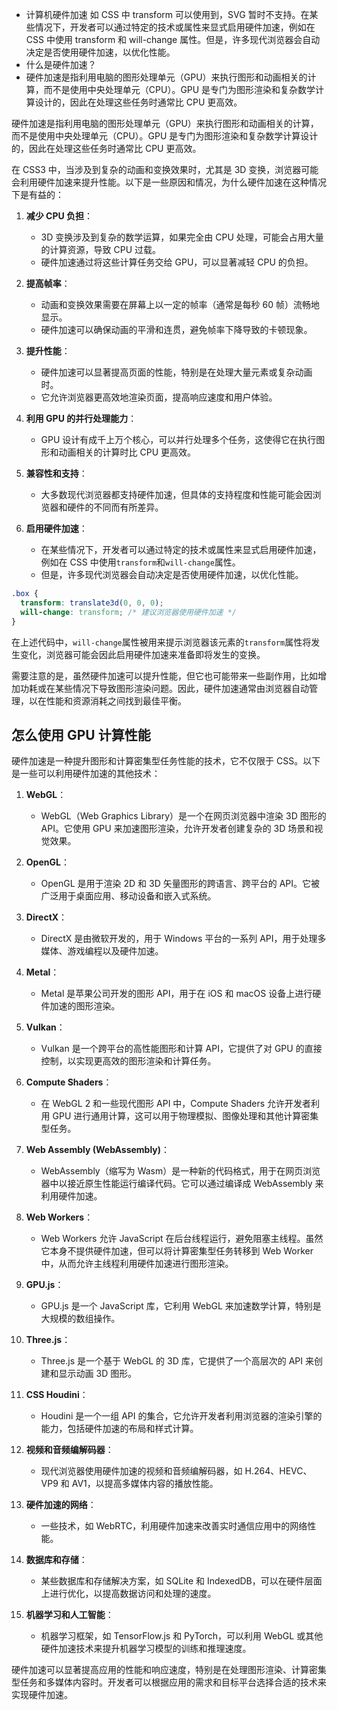 - 计算机硬件加速 如 CSS 中 transform 可以使用到，SVG 暂时不支持。在某些情况下，开发者可以通过特定的技术或属性来显式启用硬件加速，例如在 CSS 中使用 transform 和 will-change 属性。但是，许多现代浏览器会自动决定是否使用硬件加速，以优化性能。
- 什么是硬件加速？
- 硬件加速是指利用电脑的图形处理单元（GPU）来执行图形和动画相关的计算，而不是使用中央处理单元（CPU）。GPU 是专门为图形渲染和复杂数学计算设计的，因此在处理这些任务时通常比 CPU 更高效。

硬件加速是指利用电脑的图形处理单元（GPU）来执行图形和动画相关的计算，而不是使用中央处理单元（CPU）。GPU 是专门为图形渲染和复杂数学计算设计的，因此在处理这些任务时通常比 CPU 更高效。

在 CSS3 中，当涉及到复杂的动画和变换效果时，尤其是 3D 变换，浏览器可能会利用硬件加速来提升性能。以下是一些原因和情况，为什么硬件加速在这种情况下是有益的：

1. **减少 CPU 负担**：

   - 3D 变换涉及到复杂的数学运算，如果完全由 CPU 处理，可能会占用大量的计算资源，导致 CPU 过载。
   - 硬件加速通过将这些计算任务交给 GPU，可以显著减轻 CPU 的负担。

2. **提高帧率**：

   - 动画和变换效果需要在屏幕上以一定的帧率（通常是每秒 60 帧）流畅地显示。
   - 硬件加速可以确保动画的平滑和连贯，避免帧率下降导致的卡顿现象。

3. **提升性能**：

   - 硬件加速可以显著提高页面的性能，特别是在处理大量元素或复杂动画时。
   - 它允许浏览器更高效地渲染页面，提高响应速度和用户体验。

4. **利用 GPU 的并行处理能力**：

   - GPU 设计有成千上万个核心，可以并行处理多个任务，这使得它在执行图形和动画相关的计算时比 CPU 更高效。

5. **兼容性和支持**：

   - 大多数现代浏览器都支持硬件加速，但具体的支持程度和性能可能会因浏览器和硬件的不同而有所差异。

6. **启用硬件加速**：
   - 在某些情况下，开发者可以通过特定的技术或属性来显式启用硬件加速，例如在 CSS 中使用`transform`和`will-change`属性。
   - 但是，许多现代浏览器会自动决定是否使用硬件加速，以优化性能。

```css
.box {
  transform: translate3d(0, 0, 0);
  will-change: transform; /* 建议浏览器使用硬件加速 */
}
```

在上述代码中，`will-change`属性被用来提示浏览器该元素的`transform`属性将发生变化，浏览器可能会因此启用硬件加速来准备即将发生的变换。

需要注意的是，虽然硬件加速可以提升性能，但它也可能带来一些副作用，比如增加功耗或在某些情况下导致图形渲染问题。因此，硬件加速通常由浏览器自动管理，以在性能和资源消耗之间找到最佳平衡。

## 怎么使用 GPU 计算性能

硬件加速是一种提升图形和计算密集型任务性能的技术，它不仅限于 CSS。以下是一些可以利用硬件加速的其他技术：

1. **WebGL**：

   - WebGL（Web Graphics Library）是一个在网页浏览器中渲染 3D 图形的 API。它使用 GPU 来加速图形渲染，允许开发者创建复杂的 3D 场景和视觉效果。

2. **OpenGL**：

   - OpenGL 是用于渲染 2D 和 3D 矢量图形的跨语言、跨平台的 API。它被广泛用于桌面应用、移动设备和嵌入式系统。

3. **DirectX**：

   - DirectX 是由微软开发的，用于 Windows 平台的一系列 API，用于处理多媒体、游戏编程以及硬件加速。

4. **Metal**：

   - Metal 是苹果公司开发的图形 API，用于在 iOS 和 macOS 设备上进行硬件加速的图形渲染。

5. **Vulkan**：

   - Vulkan 是一个跨平台的高性能图形和计算 API，它提供了对 GPU 的直接控制，以实现更高效的图形渲染和计算任务。

6. **Compute Shaders**：

   - 在 WebGL 2 和一些现代图形 API 中，Compute Shaders 允许开发者利用 GPU 进行通用计算，这可以用于物理模拟、图像处理和其他计算密集型任务。

7. **Web Assembly (WebAssembly)**：

   - WebAssembly（缩写为 Wasm）是一种新的代码格式，用于在网页浏览器中以接近原生性能运行编译代码。它可以通过编译成 WebAssembly 来利用硬件加速。

8. **Web Workers**：

   - Web Workers 允许 JavaScript 在后台线程运行，避免阻塞主线程。虽然它本身不提供硬件加速，但可以将计算密集型任务转移到 Web Worker 中，从而允许主线程利用硬件加速进行图形渲染。

9. **GPU.js**：

   - GPU.js 是一个 JavaScript 库，它利用 WebGL 来加速数学计算，特别是大规模的数组操作。

10. **Three.js**：

    - Three.js 是一个基于 WebGL 的 3D 库，它提供了一个高层次的 API 来创建和显示动画 3D 图形。

11. **CSS Houdini**：

    - Houdini 是一个一组 API 的集合，它允许开发者利用浏览器的渲染引擎的能力，包括硬件加速的布局和样式计算。

12. **视频和音频编解码器**：

    - 现代浏览器使用硬件加速的视频和音频编解码器，如 H.264、HEVC、VP9 和 AV1，以提高多媒体内容的播放性能。

13. **硬件加速的网络**：

    - 一些技术，如 WebRTC，利用硬件加速来改善实时通信应用中的网络性能。

14. **数据库和存储**：

    - 某些数据库和存储解决方案，如 SQLite 和 IndexedDB，可以在硬件层面上进行优化，以提高数据访问和处理的速度。

15. **机器学习和人工智能**：
    - 机器学习框架，如 TensorFlow.js 和 PyTorch，可以利用 WebGL 或其他硬件加速技术来提升机器学习模型的训练和推理速度。

硬件加速可以显著提高应用的性能和响应速度，特别是在处理图形渲染、计算密集型任务和多媒体内容时。开发者可以根据应用的需求和目标平台选择合适的技术来实现硬件加速。
